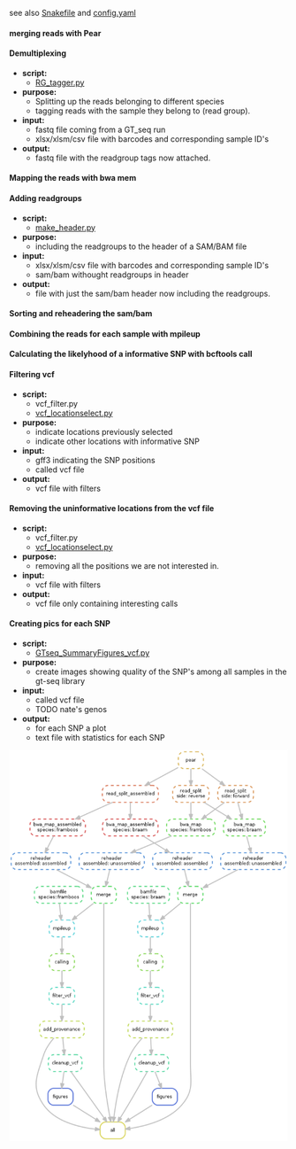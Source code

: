 see also [Snakefile](https://github.com/Allcor/GT-seq-multispecies-pipeline/blob/master/Snakefile) and [config.yaml](https://github.com/Allcor/GT-seq-multispecies-pipeline/blob/master/config.yaml)


#### merging reads with Pear 


#### Demultiplexing

 - **script:**
   - [RG_tagger.py](http://gitlab.naktuinbouw.net/bioinformatics/gt-seq/blob/master/new_pipeline/RG_tagger.py)
 - **purpose:**
   - Splitting up the reads belonging to different species
   - tagging reads with the sample they belong to (read group). 
 - **input:**
   - fastq file coming from a GT_seq run
   - xlsx/xlsm/csv file with barcodes and corresponding sample ID's
 - **output:**
   - fastq file with the readgroup tags now attached.


#### Mapping the reads with bwa mem

#### Adding readgroups

 - **script:**
   - [make_header.py](http://gitlab.naktuinbouw.net/bioinformatics/gt-seq/blob/master/new_pipeline/make_header.py)
 - **purpose:**
   - including the readgroups to the header of a SAM/BAM file
 - **input:**
   - xlsx/xlsm/csv file with barcodes and corresponding sample ID's
   - sam/bam withought readgroups in header
 - **output:**
   - file with just the sam/bam header now including the readgroups. 


#### Sorting and reheadering the sam/bam
 
#### Combining the reads for each sample with mpileup

#### Calculating the likelyhood of a informative SNP with bcftools call

#### Filtering vcf

 - **script:**
    - vcf_filter.py
    - [vcf_locationselect.py](http://gitlab.naktuinbouw.net/bioinformatics/gt-seq/blob/master/new_pipeline/vcf_locationselect.py)
 - **purpose:**
    - indicate locations previously selected
    - indicate other locations with informative SNP
 - **input:**
    - gff3 indicating the SNP positions
    - called vcf file 
 - **output:**
    - vcf file with filters


#### Removing the uninformative locations from the vcf file

 - **script:**
    - vcf_filter.py
    - [vcf_locationselect.py](http://gitlab.naktuinbouw.net/bioinformatics/gt-seq/blob/master/new_pipeline/vcf_locationselect.py)
 - **purpose:**
    - removing all the positions we are not interested in.
 - **input:**
    - vcf file with filters
 - **output:**
    - vcf file only containing interesting calls

#### Creating pics for each SNP

 - **script:**
   - [GTseq_SummaryFigures_vcf.py](http://gitlab.naktuinbouw.net/bioinformatics/gt-seq/blob/master/new_pipeline/GTseq_SummaryFigures_vcf.py)
 - **purpose:**
   - create images showing quality of the SNP's among all samples in the gt-seq library
 - **input:**
   - called vcf file 
   - TODO nate's genos
 - **output:**
   - for each SNP a plot
   - text file with statistics for each SNP


![dag.svg](https://github.com/Allcor/GT-seq-multispecies-pipeline/blob/master/dag.png?raw=true)   
